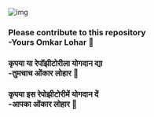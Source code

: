 ![img](https://encrypted-tbn0.gstatic.com/images?q=tbn:ANd9GcQZamb4ehS8kkJ9OWbSMFy0Vo7_HbNcy7p6jA&usqp=CAU)

<!-- <marquee><h1>स्वागत स्वागत स्वागत</h1></marquee> -->

### Please contribute to this repository <br/>-Yours Omkar Lohar 💖

### कृपया या रेपॉझीटोरीला योगदान द्या <br/>-तुमचाच ओंकार लोहार 💖

### कृपया इस रेपोझीटोरीमें योगदान दें <br/>-आपका ओंकार लोहार 💖
